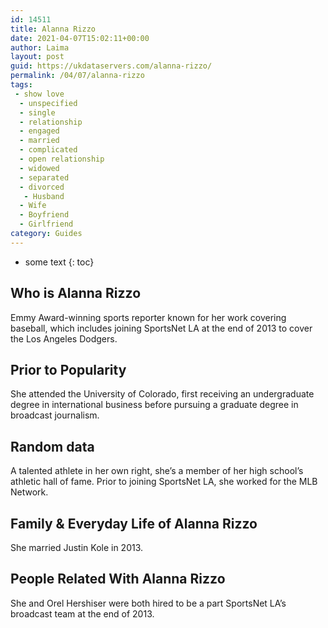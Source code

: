 ```yaml
---
id: 14511
title: Alanna Rizzo
date: 2021-04-07T15:02:11+00:00
author: Laima
layout: post
guid: https://ukdataservers.com/alanna-rizzo/
permalink: /04/07/alanna-rizzo
tags:
 - show love
  - unspecified
  - single
  - relationship
  - engaged
  - married
  - complicated
  - open relationship
  - widowed
  - separated
  - divorced
   - Husband
  - Wife
  - Boyfriend
  - Girlfriend
category: Guides
---
```


* some text
{: toc}


## Who is Alanna Rizzo
                  
                  
                  
Emmy Award-winning sports reporter known for her work covering baseball, which includes joining SportsNet LA at the end of 2013 to cover the Los Angeles Dodgers.
                  
              
            
              
            
                
                
                
## Prior to Popularity
                  
                  
                  
She attended the University of Colorado, first receiving an undergraduate degree in international business before pursuing a graduate degree in broadcast journalism.
                  
              
            
              
            
                
                
                
## Random data
                  
                  
                  
A talented athlete in her own right, she&#8217;s a member of her high school&#8217;s athletic hall of fame. Prior to joining SportsNet LA, she worked for the MLB Network.
                  
              
            
              
            
                
                
                
## Family & Everyday Life of Alanna Rizzo
                  
                  
                  
She married Justin Kole in 2013.
                  
              
            
              
            
                
                
                
## People Related With Alanna Rizzo
                  
                  
                  
She and Orel Hershiser were both hired to be a part SportsNet LA&#8217;s broadcast team at the end of 2013.
                  
              
            
              
            
                
              
            
              
              
            
            
              
            
          
          
          